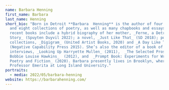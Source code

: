 ```yaml
---
name: Barbara Henning
first_name: Barbara
last_name: Henning
short_bio: "Born in Detroit **Barbara  Henning** is the author of four novels
  and eight collections of poetry, as well as many chapbooks and essays. Her
  recent books include a hybrid biography of her mother, _Ferne, a Detroit
  Story_ (Spuyten Duyvil 2022); a novel, _Just Like That_ (SD 2018); poetry
  collections, _Digigram_ (United Artist Books, 2020) and _A Day Like Today_
  (Negative Capability Press 2015). She’s also the editor of a book of
  interviews, _Looking Up Harryette Mullen_ (2011),  _The Selected Prose of
  Bobbie Louise Hawkins_  (2012), and  _Prompt Book: Experiments for Writing
  Poetry and Fiction_ (2020). Barbara presently lives in Brooklyn, where she is
  Professor Emerita at Long Island University."
portraits:
  - media: 2022/05/barbara-henning
website: https://barbarahenning.com/
---
```

